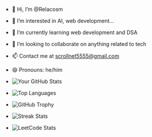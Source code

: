 - 👋 Hi, I’m @Relacosm
- 👀 I’m interested in AI, web development...
- 🌱 I’m currently learning web development and DSA
- 💞️ I’m looking to collaborate on anything related to tech
- 📫 Contact me at scrollnet5555@gmail.com
- 😄 Pronouns: he/him

- ![Your GitHub Stats](https://github-readme-stats.vercel.app/api?username=Relacosm&show_icons=true&hide_title=true&theme=radical)

- ![Top Languages](https://github-readme-stats.vercel.app/api/top-langs/?username=Relacosm&layout=compact&theme=radical)

- ![GitHub Trophy](https://github-profile-trophy.vercel.app/?username=Relacosm&theme=radical&row=1&column=3&margin-w=15&margin-h=15)

- ![Streak Stats](https://github-readme-streak-stats.herokuapp.com/?user=Relacosm&theme=dark)

- ![LeetCode Stats](https://leetcode.card.workers.dev/?username=Relacosm)
